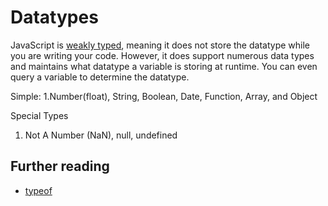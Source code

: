 # Datatypes

JavaScript is [weakly typed](https://wikipedia.org/wiki/Strong_and_weak_typing), meaning it does not store the datatype while you are writing your code. However, it does support numerous data types and maintains what datatype a variable is storing at runtime. You can even query a variable to determine the datatype.

Simple:
1.Number(float), String, Boolean, Date, Function, Array, and Object

Special Types
1. Not A Number (NaN), null, undefined

## Further reading

- [typeof](https://developer.mozilla.org/en-US/docs/Web/JavaScript/Reference/Operators/typeof)
